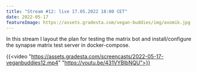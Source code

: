```yaml
---
title: "Stream #12: live 17.05.2022 18:00 CET"
date: 2022-05-17
featureImage: https://assets.gradesta.com/vegan-buddies/img/avomik.jpg
---
```


In this stream I layout the plan for testing the matrix bot and install/configure the synapse matrix test server in docker-compose.

{{<video "https://assets.gradesta.com/screencasts/2022-05-17-veganbuddies12.mp4" "https://youtu.be/431VYBlbNQU">}}


